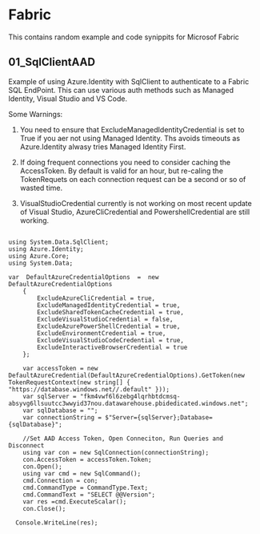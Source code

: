 # Fabric

This contains random example and code synippits for Microsof Fabric

## 01_SqlClientAAD
Example of using Azure.Identity with SqlClient to authenticate to a Fabric SQL EndPoint.
This can use various auth methods such as Managed Identity, Visual Studio and VS Code.

Some Warnings:
1. You need to ensure that  ExcludeManagedIdentityCredential is set to True if you aer not using Managed Identity.
Ths avoids timeouts as Azure.Identity alwasy tries Managed Identity First.

2. If doing frequent connections you need to consider caching the AccessToken. By default is valid for an hour, but re-caling the 
TokenRequets on each connection request can be a second or so of wasted time.

3. VisualStudioCredential currently is not working on most recent update of Visual Studio, AzureCliCredential and PowershellCredential are still working.

<pre><code class='language-cs'>
using System.Data.SqlClient;
using Azure.Identity;
using Azure.Core;
using System.Data;

var  DefaultAzureCredentialOptions  =  new DefaultAzureCredentialOptions 
    {
        ExcludeAzureCliCredential = true,
        ExcludeManagedIdentityCredential = true,
        ExcludeSharedTokenCacheCredential = true,
        ExcludeVisualStudioCredential = false,
        ExcludeAzurePowerShellCredential = true,
        ExcludeEnvironmentCredential = true,
        ExcludeVisualStudioCodeCredential = true,
        ExcludeInteractiveBrowserCredential = true
    };

    var accessToken = new DefaultAzureCredential(DefaultAzureCredentialOptions).GetToken(new TokenRequestContext(new string[] { "https://database.windows.net//.default" }));
    var sqlServer = "fkm4vwf6l6zebg4lqrhbtdcmsq-absyvg6llsuutcc3wwyid37nou.datawarehouse.pbidedicated.windows.net";
    var sqlDatabase = "";
    var connectionString = $"Server={sqlServer};Database={sqlDatabase}";

    //Set AAD Access Token, Open Conneciton, Run Queries and Disconnect
    using var con = new SqlConnection(connectionString);
    con.AccessToken = accessToken.Token;
    con.Open();
    using var cmd = new SqlCommand();
    cmd.Connection = con;
    cmd.CommandType = CommandType.Text;
    cmd.CommandText = "SELECT @@Version";
    var res =cmd.ExecuteScalar();
    con.Close();

  Console.WriteLine(res);
</code></pre>
  
